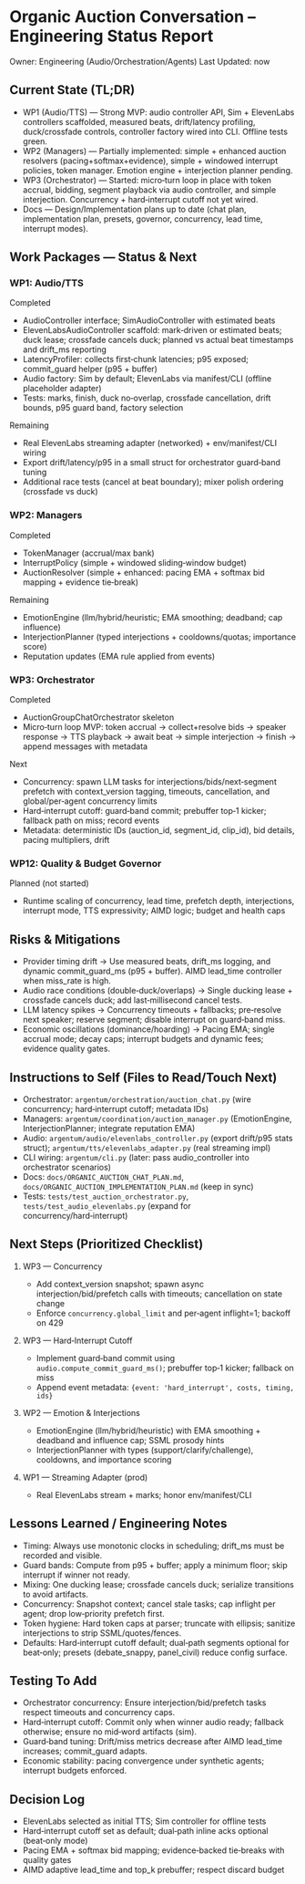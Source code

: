 # Organic Auction Conversation – Engineering Status Report

Owner: Engineering (Audio/Orchestration/Agents)
Last Updated: now

## Current State (TL;DR)

- WP1 (Audio/TTS) — Strong MVP: audio controller API, Sim + ElevenLabs controllers scaffolded, measured beats, drift/latency profiling, duck/crossfade controls, controller factory wired into CLI. Offline tests green.
- WP2 (Managers) — Partially implemented: simple + enhanced auction resolvers (pacing+softmax+evidence), simple + windowed interrupt policies, token manager. Emotion engine + interjection planner pending.
- WP3 (Orchestrator) — Started: micro‑turn loop in place with token accrual, bidding, segment playback via audio controller, and simple interjection. Concurrency + hard‑interrupt cutoff not yet wired.
- Docs — Design/Implementation plans up to date (chat plan, implementation plan, presets, governor, concurrency, lead time, interrupt modes).

## Work Packages — Status & Next

### WP1: Audio/TTS
Completed
- AudioController interface; SimAudioController with estimated beats
- ElevenLabsAudioController scaffold: mark‑driven or estimated beats; duck lease; crossfade cancels duck; planned vs actual beat timestamps and drift_ms reporting
- LatencyProfiler: collects first‑chunk latencies; p95 exposed; commit_guard helper (p95 + buffer)
- Audio factory: Sim by default; ElevenLabs via manifest/CLI (offline placeholder adapter)
- Tests: marks, finish, duck no‑overlap, crossfade cancellation, drift bounds, p95 guard band, factory selection

Remaining
- Real ElevenLabs streaming adapter (networked) + env/manifest/CLI wiring
- Export drift/latency/p95 in a small struct for orchestrator guard‑band tuning
- Additional race tests (cancel at beat boundary); mixer polish ordering (crossfade vs duck)

### WP2: Managers
Completed
- TokenManager (accrual/max bank)
- InterruptPolicy (simple + windowed sliding‑window budget)
- AuctionResolver (simple + enhanced: pacing EMA + softmax bid mapping + evidence tie‑break)

Remaining
- EmotionEngine (llm/hybrid/heuristic; EMA smoothing; deadband; cap influence)
- InterjectionPlanner (typed interjections + cooldowns/quotas; importance score)
- Reputation updates (EMA rule applied from events)

### WP3: Orchestrator
Completed
- AuctionGroupChatOrchestrator skeleton
- Micro‑turn loop MVP: token accrual → collect+resolve bids → speaker response → TTS playback → await beat → simple interjection → finish → append messages with metadata

Next
- Concurrency: spawn LLM tasks for interjections/bids/next‑segment prefetch with context_version tagging, timeouts, cancellation, and global/per‑agent concurrency limits
- Hard‑interrupt cutoff: guard‑band commit; prebuffer top‑1 kicker; fallback path on miss; record events
- Metadata: deterministic IDs (auction_id, segment_id, clip_id), bid details, pacing multipliers, drift

### WP12: Quality & Budget Governor
Planned (not started)
- Runtime scaling of concurrency, lead time, prefetch depth, interjections, interrupt mode, TTS expressivity; AIMD logic; budget and health caps

## Risks & Mitigations

- Provider timing drift → Use measured beats, drift_ms logging, and dynamic commit_guard_ms (p95 + buffer). AIMD lead_time controller when miss_rate is high.
- Audio race conditions (double‑duck/overlaps) → Single ducking lease + crossfade cancels duck; add last‑millisecond cancel tests.
- LLM latency spikes → Concurrency timeouts + fallbacks; pre‑resolve next speaker; reserve segment; disable interrupt on guard‑band miss.
- Economic oscillations (dominance/hoarding) → Pacing EMA; single accrual mode; decay caps; interrupt budgets and dynamic fees; evidence quality gates.

## Instructions to Self (Files to Read/Touch Next)

- Orchestrator: `argentum/orchestration/auction_chat.py` (wire concurrency; hard‑interrupt cutoff; metadata IDs)
- Managers: `argentum/coordination/auction_manager.py` (EmotionEngine, InterjectionPlanner; integrate reputation EMA)
- Audio: `argentum/audio/elevenlabs_controller.py` (export drift/p95 stats struct); `argentum/tts/elevenlabs_adapter.py` (real streaming impl)
- CLI wiring: `argentum/cli.py` (later: pass audio_controller into orchestrator scenarios)
- Docs: `docs/ORGANIC_AUCTION_CHAT_PLAN.md`, `docs/ORGANIC_AUCTION_IMPLEMENTATION_PLAN.md` (keep in sync)
- Tests: `tests/test_auction_orchestrator.py`, `tests/test_audio_elevenlabs.py` (expand for concurrency/hard‑interrupt)

## Next Steps (Prioritized Checklist)

1) WP3 — Concurrency
   - Add context_version snapshot; spawn async interjection/bid/prefetch calls with timeouts; cancellation on state change
   - Enforce `concurrency.global_limit` and per‑agent inflight=1; backoff on 429

2) WP3 — Hard‑Interrupt Cutoff
   - Implement guard‑band commit using `audio.compute_commit_guard_ms()`; prebuffer top‑1 kicker; fallback on miss
   - Append event metadata: `{event: 'hard_interrupt', costs, timing, ids}`

3) WP2 — Emotion & Interjections
   - EmotionEngine (llm/hybrid/heuristic) with EMA smoothing + deadband and influence cap; SSML prosody hints
   - InterjectionPlanner with types (support/clarify/challenge), cooldowns, and importance scoring

4) WP1 — Streaming Adapter (prod)
   - Real ElevenLabs stream + marks; honor env/manifest/CLI

## Lessons Learned / Engineering Notes

- Timing: Always use monotonic clocks in scheduling; drift_ms must be recorded and visible.
- Guard bands: Compute from p95 + buffer; apply a minimum floor; skip interrupt if winner not ready.
- Mixing: One ducking lease; crossfade cancels duck; serialize transitions to avoid artifacts.
- Concurrency: Snapshot context; cancel stale tasks; cap inflight per agent; drop low‑priority prefetch first.
- Token hygiene: Hard token caps at parser; truncate with ellipsis; sanitize interjections to strip SSML/quotes/fences.
- Defaults: Hard‑interrupt cutoff default; dual‑path segments optional for beat‑only; presets (debate_snappy, panel_civil) reduce config surface.

## Testing To Add

- Orchestrator concurrency: Ensure interjection/bid/prefetch tasks respect timeouts and concurrency caps.
- Hard‑interrupt cutoff: Commit only when winner audio ready; fallback otherwise; ensure no mid‑word artifacts (sim).
- Guard‑band tuning: Drift/miss metrics decrease after AIMD lead_time increases; commit_guard adapts.
- Economic stability: pacing convergence under synthetic agents; interrupt budgets enforced.

## Decision Log

- ElevenLabs selected as initial TTS; Sim controller for offline tests
- Hard‑interrupt cutoff set as default; dual‑path inline acks optional (beat‑only mode)
- Pacing EMA + softmax bid mapping; evidence‑backed tie‑breaks with quality gates
- AIMD adaptive lead_time and top_k prebuffer; respect discard budget

